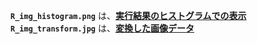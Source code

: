 **`R_img_histogram.png`** は、<ins>**実行結果のヒストグラムでの表示**</ins><br>
**`R_img_transform.jpg`** は、<ins>**変換した画像データ**</ins>
